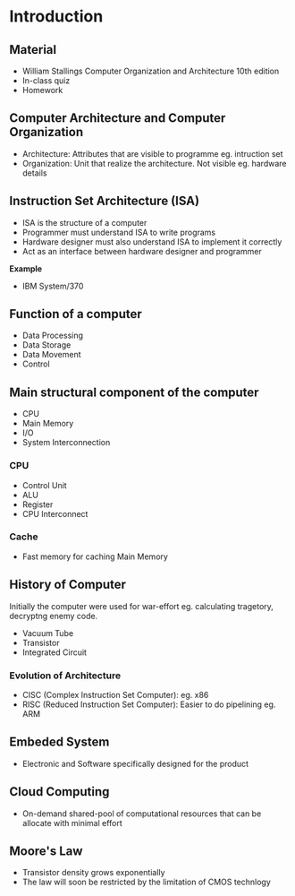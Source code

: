 # Introduction

## Material

- William Stallings Computer Organization and Architecture 10th edition
- In-class quiz
- Homework

## Computer Architecture and Computer Organization

- Architecture: Attributes that are visible to programme eg. intruction set
- Organization: Unit that realize the architecture. Not visible eg. hardware details

## Instruction Set Architecture (ISA)

- ISA is the structure of a computer
- Programmer must understand ISA to write programs
- Hardware designer must also understand ISA to implement it correctly
- Act as an interface between hardware designer and programmer

**Example**

- IBM System/370

## Function of a computer

- Data Processing
- Data Storage
- Data Movement
- Control

## Main structural component of the computer

- CPU
- Main Memory
- I/O
- System Interconnection

### CPU 

- Control Unit
- ALU
- Register
- CPU Interconnect

### Cache

- Fast memory for caching Main Memory

## History of Computer

Initially the computer were used for war-effort eg. calculating tragetory, decryptng enemy code.

- Vacuum Tube
- Transistor
- Integrated Circuit

### Evolution of Architecture

- CISC (Complex Instruction Set Computer): eg. x86
- RISC (Reduced Instruction Set Computer): Easier to do pipelining eg. ARM

## Embeded System

- Electronic and Software specifically designed for the product

## Cloud Computing

- On-demand shared-pool of computational resources that can be allocate with minimal effort

## Moore's Law

- Transistor density grows exponentially
- The law will soon be restricted by the limitation of CMOS technlogy

